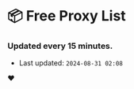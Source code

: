 # :package: Free Proxy List
### Updated every 15 minutes.

- Last updated: `2024-08-31 02:08`

:heart:
